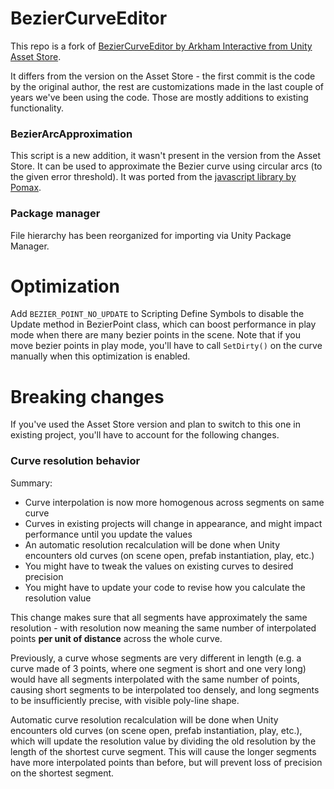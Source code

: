 # BezierCurveEditor

This repo is a fork of [BezierCurveEditor by Arkham Interactive from Unity Asset Store](https://assetstore.unity.com/packages/tools/bezier-curve-editor-11278).

It differs from the version on the Asset Store - the first commit is the code by the original author, the rest are customizations made in the last couple of years we've been using the code. Those are mostly additions to existing functionality.

### BezierArcApproximation

This script is a new addition, it wasn't present in the version from the Asset Store. It can be used to approximate the Bezier curve using circular arcs (to the given error threshold). It was ported from the [javascript library by Pomax](http://pomax.github.io/bezierinfo).

### Package manager

File hierarchy has been reorganized for importing via Unity Package Manager.


# Optimization

Add `BEZIER_POINT_NO_UPDATE` to Scripting Define Symbols to disable the Update method in BezierPoint class, which can boost performance in play mode when there are many bezier points in the scene. Note that if you move bezier points in play mode, you'll have to call `SetDirty()` on the curve manually when this optimization is enabled.


# Breaking changes

If you've used the Asset Store version and plan to switch to this one in existing project, you'll have to account for the following changes.

### Curve resolution behavior

Summary:

* Curve interpolation is now more homogenous across segments on same curve
* Curves in existing projects will change in appearance, and might impact performance until you update the values
* An automatic resolution recalculation will be done when Unity encounters old curves (on scene open, prefab instantiation, play, etc.)
* You might have to tweak the values on existing curves to desired precision
* You might have to update your code to revise how you calculate the resolution value

This change makes sure that all segments have approximately the same resolution - with resolution now meaning the same number of interpolated points **per unit of distance** across the whole curve.

Previously, a curve whose segments are very different in length (e.g. a curve made of 3 points, where one segment is short and one very long) would have all segments interpolated with the same number of points, causing short segments to be interpolated too densely, and long segments to be insufficiently precise, with visible poly-line shape.

Automatic curve resolution recalculation will be done when Unity encounters old curves (on scene open, prefab instantiation, play, etc.), which will update the resolution value by dividing the old resolution by the length of the shortest curve segment. This will cause the longer segments have more interpolated points than before, but will prevent loss of precision on the shortest segment.
